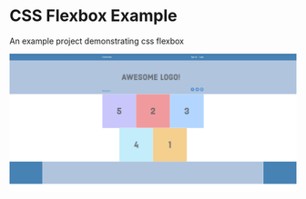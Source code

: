 # CSS Flexbox Example

An example project demonstrating css flexbox

![](docs/screenshot.png?raw=true)
